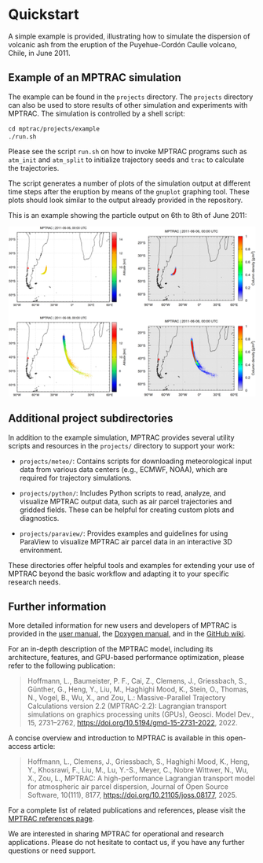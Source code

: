 # Quickstart

A simple example is provided, illustrating how to simulate the
dispersion of volcanic ash from the eruption of the Puyehue-Cordón
Caulle volcano, Chile, in June 2011.

## Example of an MPTRAC simulation

The example can be found in the `projects` directory. The `projects`
directory can also be used to store results of other simulation and
experiments with MPTRAC. The simulation is controlled by a shell
script:

    cd mptrac/projects/example
    ./run.sh

Please see the script `run.sh` on how to invoke MPTRAC programs such
as `atm_init` and `atm_split` to initialize trajectory seeds and
`trac` to calculate the trajectories.

The script generates a number of plots of the simulation output at
different time steps after the eruption by means of the `gnuplot`
graphing tool. These plots should look similar to the output already
provided in the repository.

This is an example showing the particle output on 6th to 8th of June
2011:

![MPTRAC particle output for Puyehue simulation](img/puyehue.png)

## Additional project subdirectories

In addition to the example simulation, MPTRAC provides several utility scripts and resources in the `projects/` directory to support your work:

- `projects/meteo/`: Contains scripts for downloading meteorological input data from various data centers (e.g., ECMWF, NOAA), which are required for trajectory simulations.

- `projects/python/`: Includes Python scripts to read, analyze, and visualize MPTRAC output data, such as air parcel trajectories and gridded fields. These can be helpful for creating custom plots and diagnostics.

- `projects/paraview/`: Provides examples and guidelines for using ParaView to visualize MPTRAC air parcel data in an interactive 3D environment.

These directories offer helpful tools and examples for extending your use of MPTRAC beyond the basic workflow and adapting it to your specific research needs.

## Further information

More detailed information for new users and developers of MPTRAC is
provided in the [user manual](https://slcs-jsc.github.io/mptrac/), the
[Doxygen manual](https://slcs-jsc.github.io/mptrac/doxygen), and in
the [GitHub wiki](https://github.com/slcs-jsc/mptrac/wiki).

For an in-depth description of the MPTRAC model, including its
architecture, features, and GPU-based performance optimization, please
refer to the following publication:

> Hoffmann, L., Baumeister, P. F., Cai, Z., Clemens, J., Griessbach, S.,
> Günther, G., Heng, Y., Liu, M., Haghighi Mood, K., Stein, O., Thomas,
> N., Vogel, B., Wu, X., and Zou, L.: Massive-Parallel Trajectory
> Calculations version 2.2 (MPTRAC-2.2): Lagrangian transport
> simulations on graphics processing units (GPUs), Geosci. Model Dev.,
> 15, 2731–2762, <https://doi.org/10.5194/gmd-15-2731-2022>, 2022.

A concise overview and introduction to MPTRAC is available in this
open-access article:

> Hoffmann, L., Clemens, J., Griessbach, S., Haghighi Mood, K., Heng,
> Y., Khosrawi, F., Liu, M., Lu, Y.-S., Meyer, C., Nobre Wittwer, N.,
> Wu, X., Zou, L., MPTRAC: A high-performance Lagrangian transport
> model for atmospheric air parcel dispersion, Journal of Open Source
> Software, 10(111), 8177, <https://doi.org/10.21105/joss.08177>, 2025.

For a complete list of related publications and references, please
visit the [MPTRAC references page](https://slcs-jsc.github.io/mptrac/references/).

We are interested in sharing MPTRAC for operational and research
applications. Please do not hesitate to contact us, if you have any
further questions or need support.
